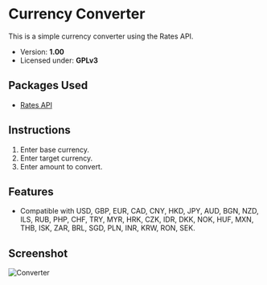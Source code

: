 ﻿# Currency Converter

This is a simple currency converter using the Rates API.

- Version: **1.00**
- Licensed under: **GPLv3**

## Packages Used
- [Rates API](https://ratesapi.io/)

## Instructions

1) Enter base currency.
2) Enter target currency.
3) Enter amount to convert.

## Features
- Compatible with USD, GBP, EUR, CAD, CNY, HKD, JPY, AUD, BGN, NZD, ILS, RUB, PHP, CHF, TRY, MYR, HRK, CZK, IDR, DKK, NOK, HUF, MXN, THB, ISK, ZAR, BRL, SGD, PLN, INR, KRW, RON, SEK.

## Screenshot
![Converter](https://user-images.githubusercontent.com/45186205/58742879-9ade5900-83f5-11e9-8454-9ef1667c6a9e.png)